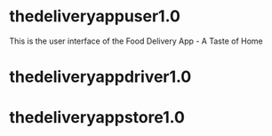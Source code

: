 # thedeliveryappuser1.0
This is the user interface of the Food Delivery App - A Taste of Home

# thedeliveryappdriver1.0


# thedeliveryappstore1.0
